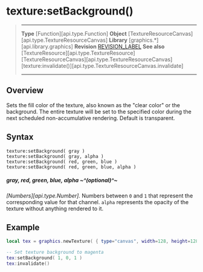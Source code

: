 # texture:setBackground()

> --------------------- ------------------------------------------------------------------------------------------
> __Type__              [Function][api.type.Function]
> __Object__            [TextureResourceCanvas][api.type.TextureResourceCanvas]
> __Library__           [graphics.*][api.library.graphics]
> __Revision__          [REVISION_LABEL](REVISION_URL)
> __See also__          [TextureResource][api.type.TextureResource]
>                       [TextureResourceCanvas][api.type.TextureResourceCanvas]
>						[texture:invalidate()][api.type.TextureResourceCanvas.invalidate]
> --------------------- ------------------------------------------------------------------------------------------


## Overview

Sets the fill color of the texture, also known as the "clear&nbsp;color" or the background. The entire texture will be set to the specified color during the next scheduled <nobr>non-accumulative</nobr> rendering. Default is transparent.


## Syntax

	texture:setBackground( gray )
	texture:setBackground( gray, alpha )
	texture:setBackground( red, green, blue )
	texture:setBackground( red, green, blue, alpha )

##### gray, red, green, blue, alpha ~^(optional)^~
_[Numbers][api.type.Number]._ Numbers between `0` and `1` that represent the corresponding value for that channel. `alpha` represents the opacity of the texture without anything rendered to it.


## Example

``````lua
local tex = graphics.newTexture( { type="canvas", width=128, height=128 } )

-- Set texture background to magenta
tex:setBackground( 1, 0, 1 )
tex:invalidate()
``````
